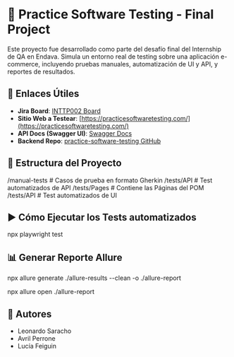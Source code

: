 # 🧪 Practice Software Testing - Final Project

Este proyecto fue desarrollado como parte del desafío final del Internship de QA en Endava. Simula un entorno real de testing sobre una aplicación e-commerce, incluyendo pruebas manuales, automatización de UI y API, y reportes de resultados.

## 🔗 Enlaces Útiles

- **Jira Board**: [INTTP002 Board](https://jira.endava.com/secure/RapidBoard.jspa?rapidView=6859&projectKey=INTTP002)
- **Sitio Web a Testear**: [https://practicesoftwaretesting.com/](https://practicesoftwaretesting.com/)
- **API Docs (Swagger UI)**: [Swagger Docs](https://practicesoftwaretesting.com/swagger)
- **Backend Repo**: [practice-software-testing GitHub](https://github.com/testsmith-io/practice-software-testing/tree/main/sprint5)

## 📁 Estructura del Proyecto
/manual-tests # Casos de prueba en formato Gherkin 
/tests/API # Test automatizados de API 
/tests/Pages # Contiene las Páginas del POM 
/tests/API # Test automatizados de UI 

## ▶️ Cómo Ejecutar los Tests automatizados
npx playwright test

## 📊 Generar Reporte Allure
npx allure generate ./allure-results --clean -o ./allure-report

npx allure open ./allure-report

## 📝 Autores
- Leonardo Saracho
- Avril Perrone
- Lucía Feiguin
